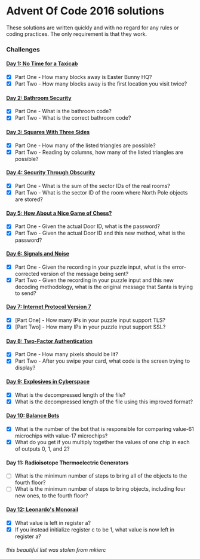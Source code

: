 # Advent Of Code 2016 solutions
These solutions are written quickly and with no regard for any rules or coding practices.
The only requirement is that they work.

### Challenges
#### [Day 1: No Time for a Taxicab](src/day1.py)
- [x] Part One - How many blocks away is Easter Bunny HQ?
- [x] Part Two - How many blocks away is the first location you visit twice?

#### [Day 2: Bathroom Security](src/day2.py)
- [x] Part One - What is the bathroom code?
- [x] Part Two - What is the correct bathroom code?

#### [Day 3: Squares With Three Sides](src/day3.py)
- [x] Part One - How many of the listed triangles are possible?
- [x] Part Two - Reading by columns, how many of the listed triangles are possible?

#### [Day 4: Security Through Obscurity](src/day4.py)
- [x] Part One - What is the sum of the sector IDs of the real rooms?
- [x] Part Two - What is the sector ID of the room where North Pole objects are stored?

#### [Day 5: How About a Nice Game of Chess?](src/day5.py)
- [x] Part One - Given the actual Door ID, what is the password?
- [x] Part Two - Given the actual Door ID and this new method, what is the password?

#### [Day 6: Signals and Noise](src/day6.py)
- [x] Part One - Given the recording in your puzzle input, what is the error-corrected version of the message being sent?
- [x] Part Two - Given the recording in your puzzle input and this new decoding methodology, what is the original message that Santa is trying to send?

#### [Day 7: Internet Protocol Version 7](src/day7.py)
- [x] [Part One] - How many IPs in your puzzle input support TLS?
- [x] [Part Two] - How many IPs in your puzzle input support SSL?

#### [Day 8: Two-Factor Authentication](src/day8.py)
- [x] Part One - How many pixels should be lit?
- [x] Part Two - After you swipe your card, what code is the screen trying to display?

#### [Day 9: Explosives in Cyberspace](src/day9.py)
- [x] What is the decompressed length of the file?
- [x] What is the decompressed length of the file using this improved format?

#### [Day 10: Balance Bots](src/day10.py)
- [x] What is the number of the bot that is responsible for comparing value-61 microchips with value-17 microchips?
- [x] What do you get if you multiply together the values of one chip in each of outputs 0, 1, and 2?

#### Day 11: Radioisotope Thermoelectric Generators
- [ ] What is the minimum number of steps to bring all of the objects to the fourth floor?
- [ ] What is the minimum number of steps to bring objects, including four new ones, to the fourth floor?

#### [Day 12: Leonardo's Monorail](src/day12.py)
- [x] What value is left in register a?
- [x] If you instead initialize register c to be 1, what value is now left in register a?

<h6>this beautiful list was stolen from mkierc</h6>
